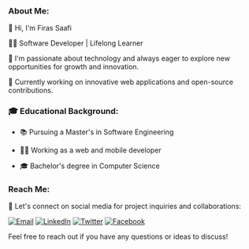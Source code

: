 ### About Me:

👋 Hi, I'm Firas Saafi

👨‍💻 Software Developer | Lifelong Learner

🌱 I'm passionate about technology and always eager to explore new opportunities for growth and innovation.

💼 Currently working on innovative web applications and open-source contributions.


###  🎓 Educational Background:
  
- 📚 Pursuing a Master's in Software Engineering
  
- 👨‍💻 Working as a web and mobile developer

- 🎓 Bachelor's degree in Computer Science

### Reach Me:

🤝 Let's connect on social media for project inquiries and collaborations:

[![Email](https://img.shields.io/badge/Email-Contact-D14836?style=for-the-badge&logo=gmail&logoColor=white)](mailto:firas.saafi96@gmail.com)
[![LinkedIn](https://img.shields.io/badge/LinkedIn-Connect-0A66C2?style=for-the-badge&logo=linkedin&logoColor=white)](https://www.linkedin.com/in/firas-saafi/)
[![Twitter](https://img.shields.io/badge/Twitter-Follow-1DA1F2?style=for-the-badge&logo=twitter&logoColor=white)](https://twitter.com/firas_saafi)
[![Facebook](https://img.shields.io/badge/Facebook-Connect-1877F2?style=for-the-badge&logo=facebook&logoColor=white)](https://www.facebook.com/profile.php?id=100076628109379)

Feel free to reach out if you have any questions or ideas to discuss!
